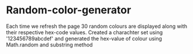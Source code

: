 # Random-color-generator

Each time we refresh the page 30 random colours are displayed along with their respective hex-code values.
Created a charachter set using '123456789abcdef' and generated the hex-value of colour using Math.random and substring method
